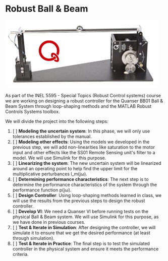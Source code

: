 # Robust Ball & Beam

![Ball & Beam System](./Quanser%20BB01.png)

As part of the INEL 5595 - Special Topics (Robust Control systems) course we are working on designing a robust controller for the Quanser BB01 Ball & Beam System through loop-shaping methods and the MATLAB Robust Controls Systems toolbox.

We will divide the project into the following steps:

 1. [ ] **Modeling the uncertain system**: In this phase, we will only use tolerances established by the manual.
 2. [ ] **Modeling other effects**: Using the models we developed in the previous step, we will add non-linearities like saturation to the motor input and other effects like the SS01 Remote Sensing unit's filter to a model. We will use Simulink for this purpose.
 3. [ ] **Linearizing the system**: The new uncertain system will be linearized around an operating point to help find the upper limit for the multiplicative perturbances l_m(jω).
 4. [ ] **Determining performance characteristics**: The next step is to determine the performance characteristics of the system through the performance function p(jω).
 5. [ ] **Design Controller**: Using loop-shaping methods learned in class, we will use the results from the previous steps to design the robust controller.
 6. [ ] **Develop VI**: We need a Quanser VI before running tests on the physical Ball & Beam system. We will use Simulink for this purpose, as we have done in previous courses.
 7. [ ] **Test & Iterate in Simulation**: After designing the controller, we will simulate it to ensure that we get the desired performance (at least through simulation). 
 8. [ ] **Test & Iterate in Practice**: The final step is to test the simulated controller in the physical system and ensure it meets the performance criteria.
